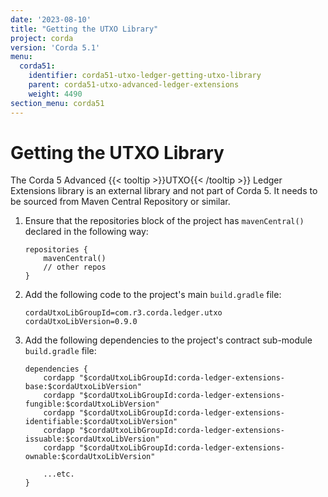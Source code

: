 ```yaml
---
date: '2023-08-10'
title: "Getting the UTXO Library"
project: corda
version: 'Corda 5.1'
menu:
  corda51:
    identifier: corda51-utxo-ledger-getting-utxo-library
    parent: corda51-utxo-advanced-ledger-extensions
    weight: 4490
section_menu: corda51
---
```


# Getting the UTXO Library

The Corda 5 Advanced {{< tooltip >}}UTXO{{< /tooltip >}} Ledger Extensions library is an external library and not part of Corda 5. It needs to be sourced
from Maven Central Repository or similar.

1. Ensure that the repositories block of the project has `mavenCentral()` declared in the following way:

   ```
   repositories {
       mavenCentral()
       // other repos
   }
   ```

2. Add the following code to the project's main `build.gradle` file:

   ```
   cordaUtxoLibGroupId=com.r3.corda.ledger.utxo
   cordaUtxoLibVersion=0.9.0
   ```

3. Add the following dependencies to the project's contract sub-module `build.gradle` file:

   ```
   dependencies {
       cordapp "$cordaUtxoLibGroupId:corda-ledger-extensions-base:$cordaUtxoLibVersion"
       cordapp "$cordaUtxoLibGroupId:corda-ledger-extensions-fungible:$cordaUtxoLibVersion"
       cordapp "$cordaUtxoLibGroupId:corda-ledger-extensions-identifiable:$cordaUtxoLibVersion"
       cordapp "$cordaUtxoLibGroupId:corda-ledger-extensions-issuable:$cordaUtxoLibVersion"
       cordapp "$cordaUtxoLibGroupId:corda-ledger-extensions-ownable:$cordaUtxoLibVersion"

       ...etc.
   }
   ```
